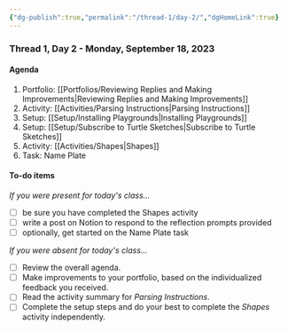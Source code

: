 ```yaml
---
{"dg-publish":true,"permalink":"/thread-1/day-2/","dgHomeLink":true}
---
```


### Thread 1, Day 2 - Monday, September 18, 2023
#### Agenda
1. Portfolio: [[Portfolios/Reviewing Replies and Making Improvements\|Reviewing Replies and Making Improvements]]
2. Activity: [[Activities/Parsing Instructions\|Parsing Instructions]]
3. Setup: [[Setup/Installing Playgrounds\|Installing Playgrounds]]
4. Setup: [[Setup/Subscribe to Turtle Sketches\|Subscribe to Turtle Sketches]]
5. Activity: [[Activities/Shapes\|Shapes]]
6. Task: Name Plate
#### To-do items
*If you were present for today's class...*
- [ ] be sure you have completed the Shapes activity
- [ ] write a post on Notion to respond to the reflection prompts provided
- [ ] optionally, get started on the Name Plate task

*If you were absent for today's class...*
- [ ] Review the overall agenda.
- [ ] Make improvements to your portfolio, based on the individualized feedback you received.
- [ ] Read the activity summary for *Parsing Instructions*.
- [ ] Complete the setup steps and do your best to complete the *Shapes* activity independently.